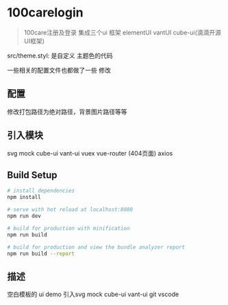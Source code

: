 # 100carelogin

> 100care注册及登录    集成三个ui 框架   elementUI vantUI cube-ui(滴滴开源UI框架)

src/theme.styl:    是自定义 主题色的代码  

一些相关的配置文件也都做了一些 修改

## 配置
修改打包路径为绝对路径，背景图片路径等等

## 引入模块
svg
mock
cube-ui
vant-ui
vuex
vue-router (404页面)
axios


## Build Setup

``` bash
# install dependencies
npm install

# serve with hot reload at localhost:8080
npm run dev

# build for production with minification
npm run build

# build for production and view the bundle analyzer report
npm run build --report
```
## 描述
空白模板的 ui demo      引入svg mock cube-ui vant-ui
git vscode 